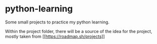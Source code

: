 # python-learning
Some small projects to practice my python learning.

Within the project folder, there will be a source of the idea for the project, mostly taken from [[https://roadmap.sh/projects]]
